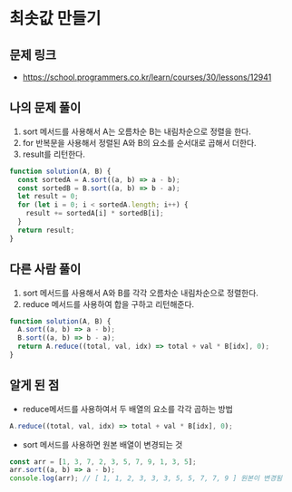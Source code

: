 # 최솟값 만들기

## 문제 링크

- https://school.programmers.co.kr/learn/courses/30/lessons/12941

## 나의 문제 풀이

1. sort 메서드를 사용해서 A는 오름차순 B는 내림차순으로 정렬을 한다.
2. for 반복문을 사용해서 정렬된 A와 B의 요소를 순서대로 곱해서 더한다.
3. result를 리턴한다.

```js
function solution(A, B) {
  const sortedA = A.sort((a, b) => a - b);
  const sortedB = B.sort((a, b) => b - a);
  let result = 0;
  for (let i = 0; i < sortedA.length; i++) {
    result += sortedA[i] * sortedB[i];
  }
  return result;
}
```

## 다른 사람 풀이

1. sort 메서드를 사용해서 A와 B를 각각 오름차순 내림차순으로 정렬한다.
2. reduce 메서드를 사용하여 합을 구하고 리턴해준다.

```js
function solution(A, B) {
  A.sort((a, b) => a - b);
  B.sort((a, b) => b - a);
  return A.reduce((total, val, idx) => total + val * B[idx], 0);
}
```

## 알게 된 점

- reduce메서드를 사용하여서 두 배열의 요소를 각각 곱하는 방법

```js
A.reduce((total, val, idx) => total + val * B[idx], 0);
```

- sort 메서드를 사용하면 원본 배열이 변경되는 것

```js
const arr = [1, 3, 7, 2, 3, 5, 7, 9, 1, 3, 5];
arr.sort((a, b) => a - b);
console.log(arr); // [ 1, 1, 2, 3, 3, 3, 5, 5, 7, 7, 9 ] 원본이 변경됨
```
